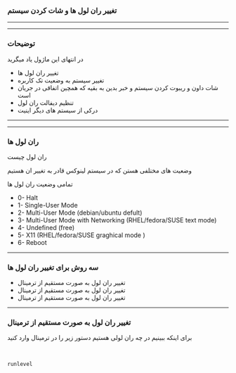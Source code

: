 ### تغییر ران لول ها و شات کردن سیستم 


__________________________________
__________________________________
### توضیحات 

در انتهای این  ماژول یاد میگرید

* تغییر ران لول ها
* تغییر سیستم به وضعیت تک کاربره
* شات داون و ریبوت کردن سیستم و خبر بدین به بقیه که همچین اتفاقی در جریان است 
* تنظیم دیفالت ران لول 
* درکی از سیستم های دیگر اینیت 
__________________________________
__________________________________


### ران لول ها 

ران لول چیست 

وضعیت های مختلفی هستن که در سیستم لینوکس قادر به تغییر ان هستیم


تمامی وضعیت ران لول ها 

* 0- Halt
* 1- Single-User Mode	 
* 2- Multi-User Mode	(debian/ubuntu defult)
* 3- Multi-User Mode with Networking	(RHEL/fedora/SUSE text mode)
* 4- Undefined (free)
* 5- X11 (RHEL/fedora/SUSE graghical mode )
* 6- Reboot



__________________________________
### سه روش برای تغییر ران لول ها

* تغییر ران لول به صورت مستقیم از ترمینال
* تغییر ران لول به صورت مستقیم از ترمینال
* تغییر ران لول به صورت مستقیم از ترمینال
__________________________________
###  تغییر ران لول به صورت مستقیم از ترمینال

برای اینکه ببینیم  در چه ران لولی هستیم دستور زیر را در ترمینال وارد کنید 

‍‍‍
```bash
runlevel
```







